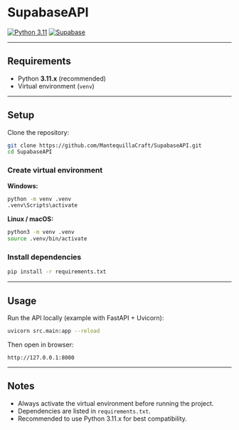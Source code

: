 # SupabaseAPI

[![Python 3.11](https://img.shields.io/badge/python-3.11-blue.svg)](https://www.python.org/downloads/release/python-3110/)  [![Supabase](https://img.shields.io/badge/backend-Supabase-3ECF8E.svg)](https://supabase.com/)

---

## Requirements

- Python **3.11.x** (recommended)  
- Virtual environment (`venv`)  

---

## Setup

Clone the repository:

```bash
git clone https://github.com/MantequillaCraft/SupabaseAPI.git
cd SupabaseAPI
```

### Create virtual environment

**Windows:**
```bash
python -m venv .venv
.venv\Scripts\activate
```

**Linux / macOS:**
```bash
python3 -m venv .venv
source .venv/bin/activate
```

### Install dependencies
```bash
pip install -r requirements.txt
```

---

## Usage

Run the API locally (example with FastAPI + Uvicorn):

```bash
uvicorn src.main:app --reload
```

Then open in browser:
```
http://127.0.0.1:8000
```

---

## Notes
- Always activate the virtual environment before running the project.  
- Dependencies are listed in `requirements.txt`.  
- Recommended to use Python 3.11.x for best compatibility.   
